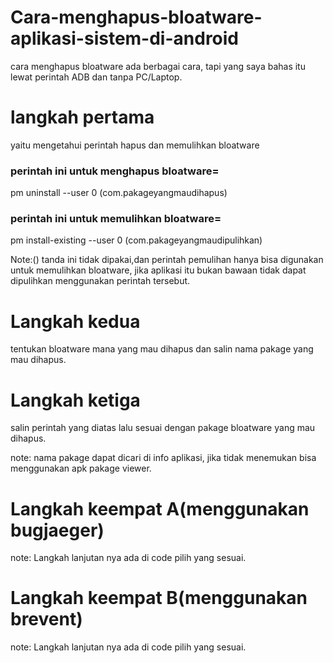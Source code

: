 # Cara-menghapus-bloatware-aplikasi-sistem-di-android

cara menghapus bloatware ada berbagai cara, tapi yang saya bahas itu lewat perintah ADB dan tanpa PC/Laptop.

# langkah pertama 
yaitu mengetahui perintah hapus dan memulihkan bloatware 
### perintah ini untuk menghapus bloatware=
 pm uninstall --user 0 (com.pakageyangmaudihapus)
### perintah ini untuk memulihkan bloatware=
 pm install-existing --user 0 (com.pakageyangmaudipulihkan)

Note:() tanda ini tidak dipakai,dan perintah pemulihan hanya bisa digunakan untuk memulihkan bloatware, jika aplikasi itu bukan bawaan tidak dapat dipulihkan menggunakan perintah tersebut.

# Langkah kedua
tentukan bloatware mana yang mau dihapus dan salin nama pakage yang mau dihapus.

# Langkah ketiga
salin perintah yang diatas lalu sesuai dengan pakage bloatware yang mau dihapus.

note: nama pakage dapat dicari di info aplikasi, jika tidak menemukan bisa menggunakan apk pakage viewer.

# Langkah keempat A(menggunakan bugjaeger)
note: Langkah lanjutan nya ada di code pilih yang sesuai.

# Langkah keempat B(menggunakan brevent)
note: Langkah lanjutan nya ada di code pilih yang sesuai.

